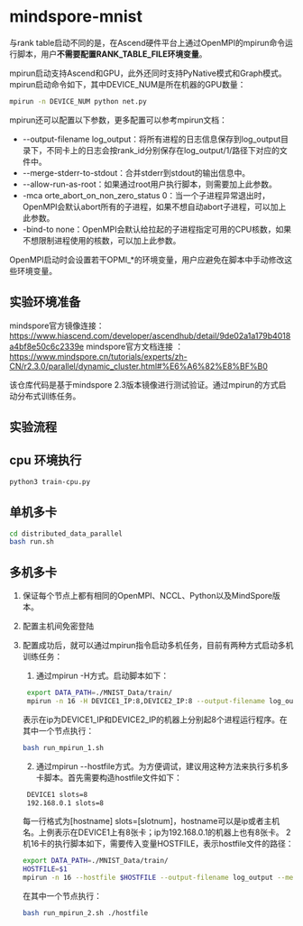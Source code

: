 # mindspore-mnist

与rank table启动不同的是，在Ascend硬件平台上通过OpenMPI的mpirun命令运行脚本，用户**不需要配置RANK_TABLE_FILE环境变量**。

mpirun启动支持Ascend和GPU，此外还同时支持PyNative模式和Graph模式。
mpirun启动命令如下，其中DEVICE_NUM是所在机器的GPU数量：

```bash
mpirun -n DEVICE_NUM python net.py
```

mpirun还可以配置以下参数，更多配置可以参考mpirun文档：

- --output-filename log_output：将所有进程的日志信息保存到log_output目录下，不同卡上的日志会按rank_id分别保存在log_output/1/路径下对应的文件中。
- --merge-stderr-to-stdout：合并stderr到stdout的输出信息中。
- --allow-run-as-root：如果通过root用户执行脚本，则需要加上此参数。
- -mca orte_abort_on_non_zero_status 0：当一个子进程异常退出时，OpenMPI会默认abort所有的子进程，如果不想自动abort子进程，可以加上此参数。
- -bind-to none：OpenMPI会默认给拉起的子进程指定可用的CPU核数，如果不想限制进程使用的核数，可以加上此参数。

OpenMPI启动时会设置若干OPMI_*的环境变量，用户应避免在脚本中手动修改这些环境变量。

## 实验环境准备

mindspore官方镜像连接：<https://www.hiascend.com/developer/ascendhub/detail/9de02a1a179b4018a4bf8e50c6c2339e>
mindspore官方文档连接 ：<https://www.mindspore.cn/tutorials/experts/zh-CN/r2.3.0/parallel/dynamic_cluster.html#%E6%A6%82%E8%BF%B0>

该仓库代码是基于mindspore 2.3版本镜像进行测试验证。通过mpirun的方式启动分布式训练任务。

## 实验流程

## cpu 环境执行

```bash
python3 train-cpu.py
```

## 单机多卡

```bash
cd distributed_data_parallel
bash run.sh 
```

## 多机多卡

1. 保证每个节点上都有相同的OpenMPI、NCCL、Python以及MindSpore版本。
2. 配置主机间免密登陆
3. 配置成功后，就可以通过mpirun指令启动多机任务，目前有两种方式启动多机训练任务：
   1. 通过mpirun -H方式。启动脚本如下：

   ```bash
    export DATA_PATH=./MNIST_Data/train/
    mpirun -n 16 -H DEVICE1_IP:8,DEVICE2_IP:8 --output-filename log_output --merge-stderr-to-stdout python net.py
   ```

    表示在ip为DEVICE1_IP和DEVICE2_IP的机器上分别起8个进程运行程序。在其中一个节点执行：

   ```bash
   bash run_mpirun_1.sh
   ```

   2. 通过mpirun --hostfile方式。为方便调试，建议用这种方法来执行多机多卡脚本。首先需要构造hostfile文件如下：

   ```bash
    DEVICE1 slots=8
    192.168.0.1 slots=8
   ```

   每一行格式为[hostname] slots=[slotnum]，hostname可以是ip或者主机名。上例表示在DEVICE1上有8张卡；ip为192.168.0.1的机器上也有8张卡。
    2机16卡的执行脚本如下，需要传入变量HOSTFILE，表示hostfile文件的路径：

    ```bash
    export DATA_PATH=./MNIST_Data/train/
    HOSTFILE=$1
    mpirun -n 16 --hostfile $HOSTFILE --output-filename log_output --merge-stderr-to-stdout python net.py
    ```

    在其中一个节点执行：

    ```bash
    bash run_mpirun_2.sh ./hostfile
    ```
